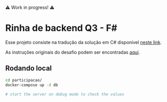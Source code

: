 :warning: Work in progress! :warning:

# Rinha de backend Q3 - F#

Esse projeto consiste na tradução da solução em C# disponível [neste link](https://github.com/andr3marra/rinha-de-backend-2023-q3-csharp).

As instruções originais do desafio podem ser encontradas [aqui](https://github.com/zanfranceschi/rinha-de-backend-2023-q3/blob/main/INSTRUCOES.md).

## Rodando local

```bash
cd participacao/
docker-compose up -d db

# start the server on debug mode to check the values
```